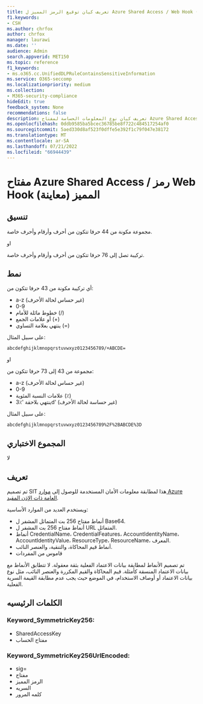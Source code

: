 ```yaml
---
title: تعريف كيان توقيع الرمز المميز ل Azure Shared Access / Web Hook (معاينة)
f1.keywords:
- CSH
ms.author: chrfox
author: chrfox
manager: laurawi
ms.date: ''
audience: Admin
search.appverid: MET150
ms.topic: reference
f1_keywords:
- ms.o365.cc.UnifiedDLPRuleContainsSensitiveInformation
ms.service: O365-seccomp
ms.localizationpriority: medium
ms.collection:
- M365-security-compliance
hideEdit: true
feedback_system: None
recommendations: false
description: تعريف كيان نوع المعلومات الحساسة لمفتاح Azure Shared Access / رمز Web Hook المميز.
ms.openlocfilehash: 0ddb9585ba5bcec36785be8f722c484517254af0
ms.sourcegitcommit: 5aed330d8af523f0dffe5e392f1c79f047e38172
ms.translationtype: MT
ms.contentlocale: ar-SA
ms.lasthandoff: 07/21/2022
ms.locfileid: "66944439"
---
```

# <a name="azure-shared-access-key--web-hook-token-preview"></a>مفتاح Azure Shared Access / رمز Web Hook المميز (معاينة) 

## <a name="format"></a>تنسيق

مجموعة مكونة من 44 حرفا تتكون من أحرف وأرقام وأحرف خاصة.

او

تركيبة تصل إلى 76 حرفا تتكون من أحرف وأرقام وأحرف خاصة.

## <a name="pattern"></a>نمط

أي تركيبة مكونة من 43 حرفا تتكون من:
 
- a-z (غير حساس لحالة الأحرف)
- 0-9
- خطوط مائلة للأمام (/)
- أو علامات الجمع (+)
- ينتهي بعلامة التساوي (=)

على سبيل المثال:

`abcdefghijklmnopqrstuvwxyz0123456789/+ABCDE=`

او

مجموعة من 43 إلى 73 حرفا تتكون من:

- a-z (غير حساس لحالة الأحرف)
- 0-9
- علامات النسبة المئوية (٪)
- ينتهي بلاحقة '٪3d' (غير حساسة لحالة الأحرف)

على سبيل المثال:

`abcdefghijklmnopqrstuvwxyz0123456789%2F%2BABCDE%3D`

## <a name="checksum"></a>المجموع الاختباري

لا

## <a name="definition"></a>تعريف

تم تصميم SIT هذا لمطابقة معلومات الأمان المستخدمة للوصول إلى [موارد Azure العامة ذات الإذن المقيد](/azure/notification-hubs/notification-hubs-push-notification-security). 

ويستخدم العديد من الموارد الأساسية:

- أنماط مفتاح 256 بت المتماثل المشفر ل Base64.
- أنماط مفتاح 256 بت المشفر ل URL المتماثل.
- أنماط CredentialName، CredentialFeatures، AccountIdentityName، AccountIdentityValue، ResourceType، ResourceName، المعرف.
- أنماط قيم المحاكاة، والتنقية، والعنصر النائب.
- قاموس من المفردات

تم تصميم الأنماط لمطابقة بيانات الاعتماد الفعلية بثقة معقولة. لا تتطابق الأنماط مع بيانات الاعتماد المنسقة كأمثلة. قيم المحاكاة والقيم المكررة والعنصر النائب، مثل نوع بيانات الاعتماد أو أوصاف الاستخدام، في الموضع حيث يجب عدم مطابقة القيمة السرية الفعلية.

## <a name="keywords"></a>الكلمات الرئيسيه

### <a name="keyword_symmetrickey256"></a>Keyword_SymmetricKey256:

- SharedAccessKey
- مفتاح الحساب

### <a name="keyword_symmetrickey256urlencoded"></a>Keyword_SymmetricKey256UrlEncoded:

- sig=
- مفتاح
- الرمز المميز
- السريه
- كلمه المرور
